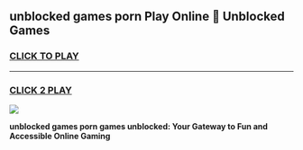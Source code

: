 
## unblocked games porn Play Online 👋 Unblocked Games
<h3>
<a href="https://premium.freeplayer.one?title=unblocked_games_porn&ref=19F">CLICK TO PLAY</a></h3>
<hr>

<h3>
<a href="https://premium.freeplayer.one?title=unblocked_games_porn&ref=19F">CLICK 2 PLAY</a>
  
</h3>

<a href="https://premium.freeplayer.one?title=unblocked_games_porn&ref=19F"><img src="https://clearcache.store/games.png"></a>


**unblocked games porn games unblocked: Your Gateway to Fun and Accessible Online Gaming**
